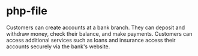 # php-file
Customers can create accounts at a bank branch. They can deposit and withdraw money, check their balance, and make payments. Customers can access additional services such as loans and insurance access their accounts securely via the bank's website.
